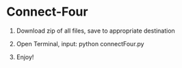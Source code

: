 # Connect-Four

1) Download zip of all files, save to appropriate destination

2) Open Terminal, input: python connectFour.py 

3) Enjoy!
